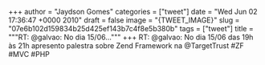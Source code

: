 
+++
author = "Jaydson Gomes"
categories = ["tweet"]
date = "Wed Jun 02 17:36:47 +0000 2010"
draft = false
image = "{TWEET_IMAGE}"
slug = "07e6b102d159834b25d425ef143b7c4f8e5b380b"
tags = ["tweet"]
title = """RT: @galvao: No dia 15/06..."""
+++
RT: @galvao: No dia 15/06 das 19h às 21h apresento palestra sobre Zend Framework na @TargetTrust #ZF #MVC #PHP
